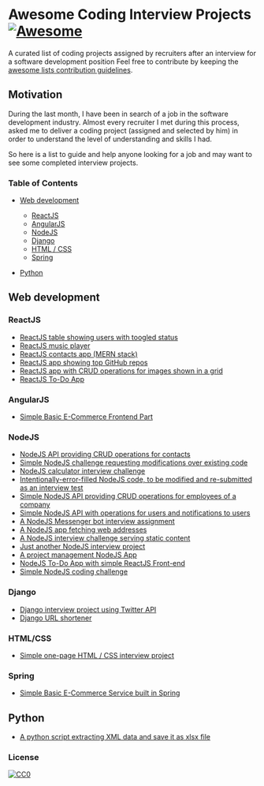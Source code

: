 # Awesome Coding Interview Projects [![Awesome](https://cdn.rawgit.com/sindresorhus/awesome/d7305f38d29fed78fa85652e3a63e154dd8e8829/media/badge.svg)](https://github.com/topics/awesome)

A curated list of coding projects assigned by recruiters after an interview for a software development position
Feel free to contribute by keeping the [awesome lists contribution guidelines](https://github.com/sindresorhus/awesome/blob/main/contributing.md).

## Motivation
During the last month, I have been in search of a job in the software development industry.
Almost every recruiter I met during this process, asked me to deliver a coding project (assigned and selected by him) in order to understand the level of understanding and skills I had.

So here is a list to guide and help anyone looking for a job and may want to see some completed interview projects.

### Table of Contents

- [Web development](#web-development)
	- [ReactJS](#reactjs)
	- [AngularJS](angularjs)
	- [NodeJS](#nodejs)
	- [Django](#django)
	- [HTML / CSS](#html/css)
	- [Spring](#spring)

- [Python](#python)

## Web development

### ReactJS

* [ReactJS table showing users with toogled status](https://github.com/petrosDemetrakopoulos/react-challenge)
* [ReactJS music player](https://github.com/petrosDemetrakopoulos/react-music-player)
* [ReactJS contacts app (MERN stack)](https://github.com/petrosDemetrakopoulos/MERN-Contacts-Demo)
* [ReactJS app showing top GitHub repos](https://github.com/stephasaurusRex/learn-github-api-pages)
* [ReactJS app with CRUD operations for images shown in a grid](https://github.com/akon3000/ReInterview)
* [ReactJS To-Do App](https://github.com/golanitay1984/node-react-exercise)

### AngularJS
* [Simple Basic E-Commerce Frontend Part ](https://github.com/yusufcakal/e-commerce-front)

### NodeJS

* [NodeJS API providing CRUD operations for contacts](https://github.com/petrosDemetrakopoulos/MERN-Contacts-Demo)
* [Simple NodeJS challenge requesting modifications over existing code](https://github.com/BarstoolSports/backend-challenge)
* [NodeJS calculator interview challenge](https://github.com/sphinx-software/calculator-interview)
* [Intentionally-error-filled NodeJS code, to be modified and re-submitted as an interview test ](https://github.com/loipl/NodeJS-assessment)
* [Simple NodeJS API providing CRUD operations for employees of a company](https://github.com/vivek4321/EmployeeAddress-NodeJS-Angular)
* [Simple NodeJS API with operations for users and notifications to users](https://github.com/tolmamal/code-interview)
* [A NodeJS Messenger bot interview assignment](https://github.com/hollywood-itdev/messengerBot)
* [A NodeJS app fetching web addresses](https://github.com/hhsadiq/punch-interview)
* [A NodeJS interview challenge serving static content](https://github.com/ShironM2302/static-content-challenge-pb)
* [Just another NodeJS interview project](https://github.com/sujameslin/nodejs-interview)
* [A project management NodeJS App](https://github.com/druchefavour/interview)
* [NodeJS To-Do App with simple ReactJS Front-end](https://github.com/golanitay1984/node-react-exercise)
* [Simple NodeJS coding challenge](https://github.com/Archarithms/javascript-interview)

### Django
* [Django interview project using Twitter API](https://github.com/maxg203/django-tweets) 
* [Django URL shortener](https://github.com/Devendrabhat/InterviewAssignment)

### HTML/CSS
* [Simple one-page HTML / CSS interview project](https://github.com/MasoudHsz/Interview-Project)

### Spring
* [Simple Basic E-Commerce Service built in Spring](https://github.com/yusufcakal/e-commerce)

## Python
* [A python script extracting XML data and save it as xlsx file](https://github.com/neoshh/xml-data-extraction)

### License

[![CC0](https://i.creativecommons.org/p/zero/1.0/88x31.png)](https://creativecommons.org/publicdomain/zero/1.0/)

